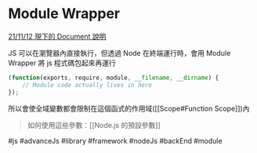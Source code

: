# Module Wrapper
[21/11/12 現下的 Document 說明](https://nodejs.org/dist/latest-v17.x/docs/api/modules.html#the-module-wrapper)

JS 可以在瀏覽器內直接執行，但透過 Node 在終端運行時，會用 Module Wrapper 將 js 程式碼包起來再運行

```js
(function(exports, require, module, __filename, __dirname) {
	// Module code actually lives in here
});
```

所以會使全域變數都會限制在這個函式的作用域([[Scope#Function Scope]])內

>  如何使用這些參數：[[Node.js 的預設參數]]

#js #advanceJs #library #framework #nodeJs #backEnd #module 